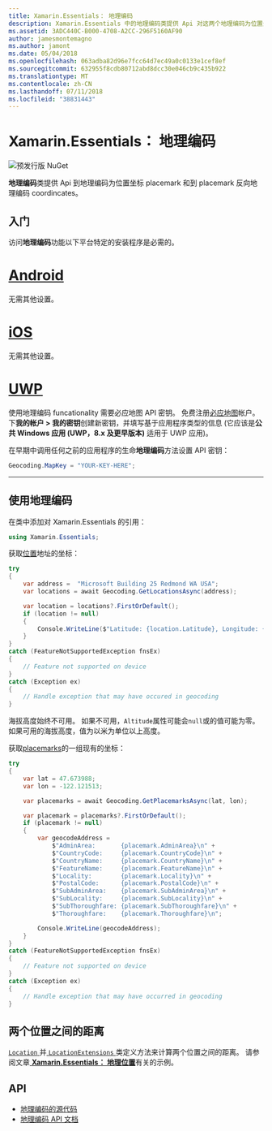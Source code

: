 ```yaml
---
title: Xamarin.Essentials： 地理编码
description: Xamarin.Essentials 中的地理编码类提供 Api 对这两个地理编码为位置坐标 placemark 和到 placemark 反向地理编码坐标。
ms.assetid: 3ADC440C-B000-4708-A2CC-296F5160AF90
author: jamesmontemagno
ms.author: jamont
ms.date: 05/04/2018
ms.openlocfilehash: 063adba82d96e7fcc64d7ec49a0c0133e1cef8ef
ms.sourcegitcommit: 632955f8cdb80712abd8dcc30e046cb9c435b922
ms.translationtype: MT
ms.contentlocale: zh-CN
ms.lasthandoff: 07/11/2018
ms.locfileid: "38831443"
---
```

# <a name="xamarinessentials-geocoding"></a>Xamarin.Essentials： 地理编码

![预发行版 NuGet](~/media/shared/pre-release.png)

**地理编码**类提供 Api 到地理编码为位置坐标 placemark 和到 placemark 反向地理编码 coordincates。

## <a name="getting-started"></a>入门

访问**地理编码**功能以下平台特定的安装程序是必需的。

# <a name="androidtabandroid"></a>[Android](#tab/android)

无需其他设置。

# <a name="iostabios"></a>[iOS](#tab/ios)

无需其他设置。

# <a name="uwptabuwp"></a>[UWP](#tab/uwp)

使用地理编码 funcationality 需要必应地图 API 密钥。 免费注册[必应地图](https://www.bingmapsportal.com/)帐户。 下**我的帐户 > 我的密钥**创建新密钥，并填写基于应用程序类型的信息 (它应该是**公共 Windows 应用 (UWP，8.x 及更早版本)** 适用于 UWP 应用)。

在早期中调用任何之前的应用程序的生命**地理编码**方法设置 API 密钥：

```csharp
Geocoding.MapKey = "YOUR-KEY-HERE";
```

-----

## <a name="using-geocoding"></a>使用地理编码

在类中添加对 Xamarin.Essentials 的引用：

```csharp
using Xamarin.Essentials;
```

获取[位置](xref:Xamarin.Essentials.Location)地址的坐标：

```csharp
try
{
    var address =  "Microsoft Building 25 Redmond WA USA";
    var locations = await Geocoding.GetLocationsAsync(address);

    var location = locations?.FirstOrDefault();
    if (location != null)
    {
        Console.WriteLine($"Latitude: {location.Latitude}, Longitude: {location.Longitude}, Altitude: {location.Altitude}");
    }
}
catch (FeatureNotSupportedException fnsEx)
{
    // Feature not supported on device
}
catch (Exception ex)
{
    // Handle exception that may have occured in geocoding
}
```

海拔高度始终不可用。 如果不可用，`Altitude`属性可能会`null`或的值可能为零。 如果可用的海拔高度，值为以米为单位以上高度。 

获取[placemarks](xref:Xamarin.Essentials.Placemark)的一组现有的坐标：

```csharp
try
{
    var lat = 47.673988;
    var lon = -122.121513;

    var placemarks = await Geocoding.GetPlacemarksAsync(lat, lon);

    var placemark = placemarks?.FirstOrDefault();
    if (placemark != null)
    {
        var geocodeAddress =
            $"AdminArea:       {placemark.AdminArea}\n" +
            $"CountryCode:     {placemark.CountryCode}\n" +
            $"CountryName:     {placemark.CountryName}\n" +
            $"FeatureName:     {placemark.FeatureName}\n" +
            $"Locality:        {placemark.Locality}\n" +
            $"PostalCode:      {placemark.PostalCode}\n" +
            $"SubAdminArea:    {placemark.SubAdminArea}\n" +
            $"SubLocality:     {placemark.SubLocality}\n" +
            $"SubThoroughfare: {placemark.SubThoroughfare}\n" +
            $"Thoroughfare:    {placemark.Thoroughfare}\n";

        Console.WriteLine(geocodeAddress);
    }
}
catch (FeatureNotSupportedException fnsEx)
{
    // Feature not supported on device
}
catch (Exception ex)
{
    // Handle exception that may have occurred in geocoding
}
```

## <a name="distance-between-two-locations"></a>两个位置之间的距离

[ `Location` ](xref:Xamarin.Essentials.Location)并[ `LocationExtensions` ](xref:Xamarin.Essentials.LocationExtensions)类定义方法来计算两个位置之间的距离。 请参阅文章[ **Xamarin.Essentials： 地理位置**](geolocation.md#calculate-distance)有关的示例。

## <a name="api"></a>API

- [地理编码的源代码](https://github.com/xamarin/Essentials/tree/master/Xamarin.Essentials/Geocoding)
- [地理编码 API 文档](xref:Xamarin.Essentials.Geocoding)
